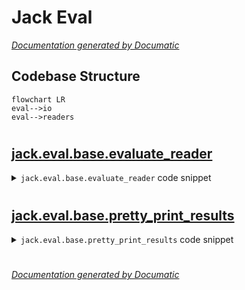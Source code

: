 # Jack Eval

[_Documentation generated by Documatic_](https://www.documatic.com)

<!---Documatic-section-Codebase Structure-start--->
## Codebase Structure

<!---Documatic-block-system_architecture-start--->
```mermaid
flowchart LR
eval-->io
eval-->readers
```
<!---Documatic-block-system_architecture-end--->

# #
<!---Documatic-section-Codebase Structure-end--->

<!---Documatic-section-jack.eval.base.evaluate_reader-start--->
## [jack.eval.base.evaluate_reader](6-jack_eval.md#jack.eval.base.evaluate_reader)

<!---Documatic-section-evaluate_reader-start--->
<!---Documatic-block-jack.eval.base.evaluate_reader-start--->
<details>
	<summary><code>jack.eval.base.evaluate_reader</code> code snippet</summary>

```python
def evaluate_reader(reader, dataset, batch_size):
    from jack.readers.implementations import extractive_qa_readers, classification_readers, link_prediction_readers
    reader_name = reader.shared_resources.config.get('reader')
    if reader_name in extractive_qa_readers:
        return extractive_qa.evaluate(reader, dataset, batch_size)
    elif reader_name in link_prediction_readers:
        return link_prediction.evaluate(reader, dataset, batch_size)
    elif reader_name in classification_readers:
        return classification.evaluate(reader, dataset, batch_size)
```
</details>
<!---Documatic-block-jack.eval.base.evaluate_reader-end--->
<!---Documatic-section-evaluate_reader-end--->

# #
<!---Documatic-section-jack.eval.base.evaluate_reader-end--->

<!---Documatic-section-jack.eval.base.pretty_print_results-start--->
## [jack.eval.base.pretty_print_results](6-jack_eval.md#jack.eval.base.pretty_print_results)

<!---Documatic-section-pretty_print_results-start--->
<!---Documatic-block-jack.eval.base.pretty_print_results-start--->
<details>
	<summary><code>jack.eval.base.pretty_print_results</code> code snippet</summary>

```python
def pretty_print_results(d, prefix=''):
    for (k, v) in sorted(d.items(), key=lambda x: x[0]):
        if isinstance(v, dict):
            print(prefix + k + ':')
            pretty_print_results(v, prefix + '\t')
        elif '\n' in str(v):
            print(prefix + k + ':')
            print(str(v).replace('\n', '\n' + prefix + '\t'))
        else:
            print(prefix + k + ':', str(v))
```
</details>
<!---Documatic-block-jack.eval.base.pretty_print_results-end--->
<!---Documatic-section-pretty_print_results-end--->

# #
<!---Documatic-section-jack.eval.base.pretty_print_results-end--->

[_Documentation generated by Documatic_](https://www.documatic.com)